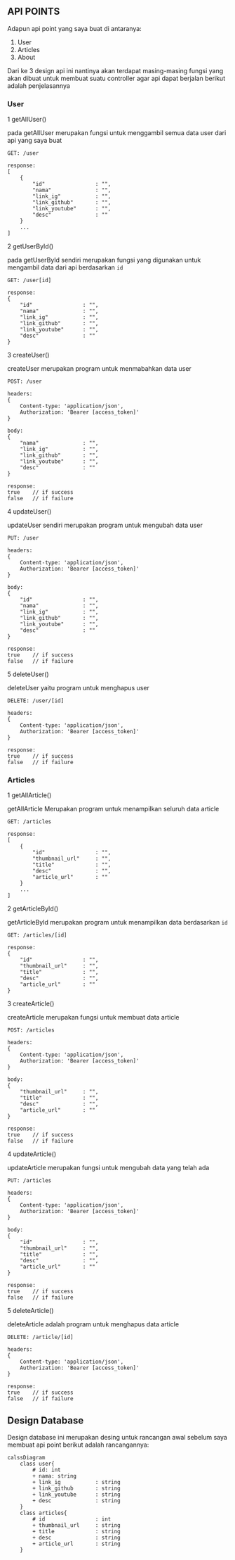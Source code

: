 ## API POINTS
Adapun api point yang saya buat di antaranya:
1. User
2. Articles
3. About

Dari ke 3 design api ini nantinya akan terdapat masing-masing fungsi yang akan dibuat untuk membuat suatu controller agar api dapat berjalan
berikut adalah penjelasannya 

### User
1 getAllUser()

pada getAllUser merupakan fungsi untuk menggambil semua data user dari api yang saya buat

```    
GET: /user

response:
[
    {
        "id"                : "",
        "nama"              : "",
        "link_ig"           : "",
        "link_github"       : "",
        "link_youtube"      : "",
        "desc"              : ""
    }
    ...
]
```

2 getUserById()

pada getUserById sendiri merupakan fungsi yang digunakan untuk mengambil data dari api berdasarkan `id`

```
GET: /user[id]

response:
{
    "id"                : "",
    "nama"              : "",
    "link_ig"           : "",
    "link_github"       : "",
    "link_youtube"      : "",
    "desc"              : ""
}
```

3 createUser()

createUser merupakan program untuk menmabahkan data user

```
POST: /user

headers:
{
    Content-type: 'application/json',
    Authorization: 'Bearer [access_token]'
}

body:
{
    "nama"              : "",
    "link_ig"           : "",
    "link_github"       : "",
    "link_youtube"      : "",
    "desc"              : ""
}

response:
true    // if success
false   // if failure
```
4 updateUser()

updateUser sendiri merupakan program untuk mengubah data user

```
PUT: /user

headers:
{
    Content-type: 'application/json',
    Authorization: 'Bearer [access_token]'
}

body:
{
    "id"                : "",
    "nama"              : "",
    "link_ig"           : "",
    "link_github"       : "",
    "link_youtube"      : "",
    "desc"              : ""
}

response:
true    // if success
false   // if failure
```
5 deleteUser()

deleteUser yaitu program untuk menghapus user

```
DELETE: /user/[id]

headers:
{
    Content-type: 'application/json',
    Authorization: 'Bearer [access_token]'
}

response:
true    // if success
false   // if failure
```

### Articles
1 getAllArticle()

getAllArticle Merupakan program untuk menampilkan seluruh data article

```
GET: /articles

response:
[
    {
        "id"                : "",
        "thumbnail_url"     : "",
        "title"             : "",
        "desc"              : "",
        "article_url"       : ""
    }
    ...
]
```

2 getArticleById()

getArticleById merupakan program untuk menampilkan data berdasarkan `id`

```
GET: /articles/[id]

response:
{
    "id"                : "",
    "thumbnail_url"     : "",
    "title"             : "",
    "desc"              : "",
    "article_url"       : ""
}
```


3 createArticle()

createArticle merupakan fungsi untuk membuat data article

```
POST: /articles

headers:
{
    Content-type: 'application/json',
    Authorization: 'Bearer [access_token]'
}

body:
{
    "thumbnail_url"     : "",
    "title"             : "",
    "desc"              : "",
    "article_url"       : ""
}

response:
true    // if success
false   // if failure
```

4 updateArticle()

updateArticle merupakan fungsi untuk mengubah data yang telah ada

```
PUT: /articles

headers:
{
    Content-type: 'application/json',
    Authorization: 'Bearer [access_token]'
}

body:
{
    "id"                : "",
    "thumbnail_url"     : "",
    "title"             : "",
    "desc"              : "",
    "article_url"       : ""
}

response:
true    // if success
false   // if failure
```

5 deleteArticle()

deleteArticle adalah program untuk menghapus data article

```
DELETE: /article/[id]

headers:
{
    Content-type: 'application/json',
    Authorization: 'Bearer [access_token]'
}

response:
true    // if success
false   // if failure
```

## Design Database

Design database ini merupakan desing untuk rancangan awal sebelum saya membuat api point
berikut adalah rancangannya:

```mermaid
calssDiagram
    class user{
        # id: int
        + nama: string
        + link_ig           : string
        + link_github       : string
        + link_youtube      : string
        + desc              : string
    }
    class articles{
        # id                : int
        + thumbnail_url     : string
        + title             : string
        + desc              : string
        + article_url       : string
    }
```
